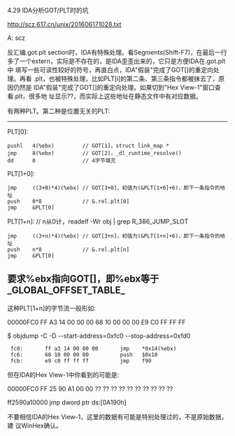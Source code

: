 4.29 IDA分析GOT/PLT时的坑

http://scz.617.cn/unix/201606171028.txt

A: scz

反汇编.got.plt section时，IDA有特殊处理。看Segments(Shift-F7)，在最后一行
多了一个extern，实际是不存在的，是IDA歪歪出来的，它只是方便IDA在.got.plt中
填写一些可读性较好的符号，再直白点，IDA"假装"完成了GOT[]的重定向处理。再看
.plt，也被特殊处理，比如PLT[i]的第二条、第三条指令都被抹去了，原因仍然是
IDA"假装"完成了GOT[]的重定向处理。如果切到"Hex View-1"窗口查看.plt，很多地
址显示??，而实际上这些地址在静态文件中有对应数据。

有两种PLT。第二种是位置无关的PLT:

--------------------------------------------------------------------------
PLT[0]:

    pushl   4(%ebx)         // GOT[1]，struct link_map *
    jmp     8(%ebx)         // GOT[2]，_dl_runtime_resolve()
    dd      0               // 4字节填充

PLT[1+0]:

    jmp     ((3+0)*4)(%ebx) // GOT[3+0]，初值为(&PLT[1+0]+6)，即下一条指令的地址
    push    0*8             // &.rel.plt[0]
    jmp     &PLT[0]

PLT[1+n]:                   // n从0计，readelf -Wr obj | grep R_386_JUMP_SLOT

    jmp     ((3+n)*4)(%ebx) // GOT[3+n]，初值为(&PLT[1+n]+6)，即下一条指令的地址
    push    n*8             // &.rel.plt[n]
    jmp     &PLT[0]

要求%ebx指向GOT[]，即%ebx等于_GLOBAL_OFFSET_TABLE_
--------------------------------------------------------------------------

这种PLT[1+n]的字节流一般形如:

00000FC0    FF A3 14 00 00 00 68 10 00 00 00 E9 C0 FF FF FF

$ objdump -C -D --start-address=0xfc0 --stop-address=0xfd0 <file>

     fc0:       ff a3 14 00 00 00       jmp    *0x14(%ebx)
     fc6:       68 10 00 00 00          push   $0x10
     fcb:       e9 c0 ff ff ff          jmp    f90

但在IDA的Hex View-1中你看到的可能是:

00000FC0    FF 25 90 A1 00 00 ?? ??  ?? ?? ?? ?? ?? ?? ?? ??

ff2590a10000    jmp     dword ptr ds:[0A190h]

不要相信IDA的Hex View-1，这里的数据有可能是特别处理过的，不是原始数据，建
议WinHex确认。